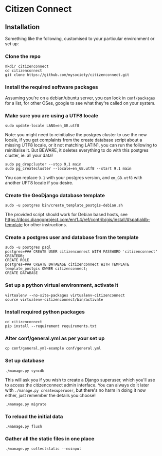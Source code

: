 Citizen Connect
===============

Installation
------------

Something like the following, customised to your particular environment or set
up:

### Clone the repo
    mkdir citizenconnect
    cd citizenconnect
    git clone https://github.com/mysociety/citizenconnect.git

### Install the required software packages
Assuming you're on a debian/ubuntu server, you can look in `conf/packages` for a list, for other OSes, google to see what they're called on your system.

### Make sure you are using a UTF8 locale
    sudo update-locale LANG=en_GB.utf8

Note: you might need to reinitialise the postgres cluster to use the new locale, if you get complaints from the create database script about a missing UTF8 locale, or it not matching LATIN1, you can run the following to reinitialise it. But BEWARE, it deletes everything to do with this postgres cluster, ie: all your data!

    sudo pg_dropcluster --stop 9.1 main
    sudo pg_createcluster --locale=en_GB.utf8 --start 9.1 main

You can replace `9.1` with your postgres version, and `en_GB.utf8` with another UFT8 locale if you desire.

### Create the GeoDjango database template
    sudo -u postgres bin/create_template_postgis-debian.sh

The provided script should work for Debian based hosts, see https://docs.djangoproject.com/en/1.4/ref/contrib/gis/install/#spatialdb-template for other instructions.

### Create a postgres user and database from the template
    sudo -u postgres psql
    postgres=### CREATE USER citizenconnect WITH PASSWORD 'citizenconnect' CREATEDB;
    CREATE ROLE
    postgres=### CREATE DATABASE citizenconnect WITH TEMPLATE template_postgis OWNER citizenconnect;
    CREATE DATABASE

### Set up a python virtual environment, activate it
    virtualenv --no-site-packages virtualenv-citizenconnect
    source virtualenv-citizenconnect/bin/activate

### Install required python packages
    cd citizenconnect
    pip install --requirement requirements.txt

### Alter conf/general.yml as per your set up
    cp conf/general.yml-example conf/general.yml

### Set up database
    ./manage.py syncdb

This will ask you if you wish to create a Django superuser, which you'll
use to access the citizenconnect admin interface. You can always do it later with
`./manage.py createsuperuser`, but there's no harm in doing it now either,
just remember the details you choose!

    ./manage.py migrate

### To reload the initial data

    ./manage.py flush

### Gather all the static files in one place
    ./manage.py collectstatic --noinput
